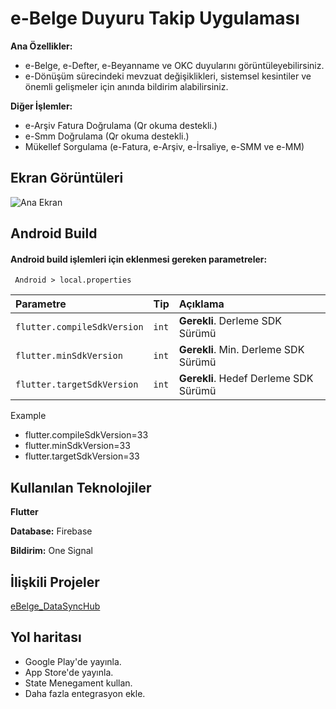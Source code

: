# e-Belge Duyuru Takip Uygulaması

**Ana Özellikler:**
- e-Belge, e-Defter, e-Beyanname ve OKC duyularını görüntüleyebilirsiniz.
- e-Dönüşüm sürecindeki mevzuat değişiklikleri, sistemsel kesintiler ve önemli gelişmeler için anında bildirim alabilirsiniz.

**Diğer İşlemler:**
- e-Arşiv Fatura Doğrulama (Qr okuma destekli.)
- e-Smm Doğrulama (Qr okuma destekli.)
-  Mükellef Sorgulama (e-Fatura, e-Arşiv, e-İrsaliye, e-SMM ve e-MM)
## Ekran Görüntüleri

![Ana Ekran](screenshots/Presentation.png)

## Android Build

#### Android build işlemleri için eklenmesi gereken parametreler:

```http
 Android > local.properties
```

| Parametre | Tip     | Açıklama                |
| :-------- | :------- | :------------------------- |
| `flutter.compileSdkVersion` | `int` | **Gerekli**. Derleme SDK Sürümü |
| `flutter.minSdkVersion` | `int` | **Gerekli**. Min. Derleme SDK Sürümü |
| `flutter.targetSdkVersion` | `int` | **Gerekli**. Hedef Derleme SDK Sürümü |

Example
- flutter.compileSdkVersion=33
- flutter.minSdkVersion=33
- flutter.targetSdkVersion=33

  
## Kullanılan Teknolojiler

**Flutter**

**Database:** Firebase

**Bildirim:** One Signal
  
## İlişkili Projeler


[eBelge_DataSyncHub](https://github.com/developersimsek/eBelge_DataSyncHub)

  
## Yol haritası
- Google Play'de yayınla.
- App Store'de yayınla.
- State Menegament kullan.
- Daha fazla entegrasyon ekle.

  

